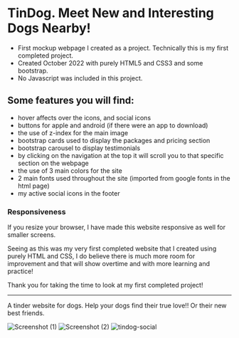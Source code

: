 # **TinDog**. Meet New and Interesting Dogs Nearby!
* First mockup webpage I created as a project. Technically this is my first completed project. <br>
* Created October 2022 with purely HTML5 and CSS3 and some bootstrap.
* No Javascript was included in this project.

## Some features you will find: 
 - hover affects over the icons, and social icons
 - buttons for apple and android (if there were an app to download)
 - the use of z-index for the main image
 - bootstrap cards used to display the packages and pricing section
 - bootstrap carousel to display testimonials
 - by clicking on the navigation at the top it will scroll you to that specific section on the webpage
 - the use of 3 main colors for the site
 - 2 main fonts used throughout the site (imported from google fonts in the html page)
 - my active social icons in the footer
 
 ### Responsiveness
 If you resize your browser, I have made this website responsive as well for smaller screens. 
 
 Seeing as this was my very first completed website that I created using purely HTML and CSS, I do believe there is much more room for improvement and that will show overtime and with more learning and practice!
 
 Thank you for taking the time to look at my first completed project! 
 
<hr>
A tinder website for dogs. Help your dogs find their true love!! Or their new best friends. <br>

![Screenshot (1)](https://user-images.githubusercontent.com/114027684/195986934-29f89b56-8041-417d-ac82-997d2cba2123.png)
![Screenshot (2)](https://user-images.githubusercontent.com/114027684/195986963-57be07ce-1282-4b08-a45b-10b30bbd0dc1.png)
![tindog-social](https://user-images.githubusercontent.com/114027684/195986984-80a29546-d578-4b3d-ba23-089355633628.png)
